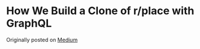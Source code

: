 # How We Build a Clone of r/place with GraphQL

Originally posted on [Medium](https://medium.com/neo4j/how-we-build-a-clone-of-r-place-with-graphql-c8b053b3cff9)
